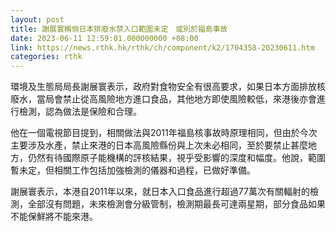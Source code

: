 ```yaml
---
layout: post
title: 謝展寰稱倘日本排廢水禁入口範圍未定　或別於福島事故
date: 2023-06-11 12:59:01.000000000 +08:00
link: https://news.rthk.hk/rthk/ch/component/k2/1704358-20230611.htm
categories: rthk
---
```


環境及生態局局長謝展寰表示，政府對食物安全有很高要求，如果日本方面排放核廢水，當局會禁止從高風險地方進口食品，其他地方即使風險較低，來港後亦會進行檢測，認為做法是保險和合理。

他在一個電視節目提到，相關做法與2011年福島核事故時原理相同，但由於今次主要涉及水產，禁止來港的日本高風險縣份與上次未必相同，至於要禁止甚麼地方，仍然有待國際原子能機構的評核結果，視乎受影響的深度和幅度。他說，範圍暫未定，但相關工作包括加強檢測的儀器和過程，已做好準備。

謝展寰表示，本港自2011年以來，就日本入口食品進行超過77萬次有關輻射的檢測，全部沒有問題，未來檢測會分級管制，檢測期最長可達兩星期，部分食品如果不能保鮮將不能來港。
